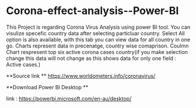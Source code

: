 # Corona-effect-analysis--Power-BI

This Project is regarding Corona Virus Analysis using power BI tool. 
You can visulize specefic country data after selecting particluar country. 
Select All option is also available, with this tab you can view data for all country in one go. 
Charts represent data in precenatge, country wise comaprison. 
Coulmn Chart respresent top six active corona cases country(if you make selection change this data will not change as this shows data for only one field : Active cases.)

**Source link **
https://www.worldometers.info/coronavirus/

**Download Power BI Desktop **

link : https://powerbi.microsoft.com/en-au/desktop/




